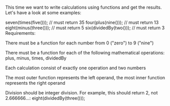 This time we want to write calculations using functions and get the results. Let's have a look at some examples:

seven(times(five())); // must return 35
four(plus(nine())); // must return 13
eight(minus(three())); // must return 5
six(dividedBy(two())); // must return 3
Requirements:

There must be a function for each number from 0 ("zero") to 9 ("nine")

There must be a function for each of the following mathematical operations: plus, minus, times, dividedBy

Each calculation consist of exactly one operation and two numbers

The most outer function represents the left operand, the most inner function represents the right operand

Division should be integer division. For example, this should return 2, not 2.666666...:
eight(dividedBy(three()));
